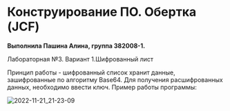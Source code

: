 # Конструирование ПО. Обертка (JCF)
<b>Выполнила Пашина Алина, группа 382008-1.</b>

Лабораторная №3. Вариант 1.Шифрованный лист

Принцип работы - шифрованный список хранит данные, зашифрованные по алгоритму Base64. Для получения расшифрованных данных, необходимо ввести ключ.
Пример работы программы:

![2022-11-21_21-23-09](https://user-images.githubusercontent.com/84881018/203133780-839f4a11-15ee-4b3f-a681-d30a3509ccf8.png)
